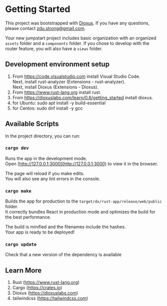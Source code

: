 # Getting Started

This project was bootstrapped with [Dioxus](https://dioxuslabs.com). If you have any questions, please contact zdu.strong@gmail.com.<br/>

Your new jumpstart project includes basic organization with an organized `assets` folder and a `components` folder.
If you chose to develop with the router feature, you will also have a `views` folder.

## Development environment setup
1. From https://code.visualstudio.com install Visual Studio Code.<br/>
   Next, install rust-analyzer (Extensions - rust-analyzer).<br/>
   Next, install Dioxus (Extensions - Dioxus).<br/>
2. From https://www.rust-lang.org install rust.<br/>
3. From https://dioxuslabs.com/learn/0.6/getting_started install dioxus.<br/>
4. for Ubuntu: sudo apt install -y build-essential<br/>
5. for Centos: sudo dnf install -y gcc<br/>

## Available Scripts

In the project directory, you can run:<br/>

### `cargo dev`

Runs the app in the development mode.<br/>
Open [http://127.0.0.1:3000](http://127.0.0.1:3000) to view it in the browser.<br/>

The page will reload if you make edits.<br/>
You will also see any lint errors in the console.<br/>

### `cargo make`

Builds the app for production to the `target/dx/rust-app/release/web/public` folder.<br/>
It correctly bundles React in production mode and optimizes the build for the best performance.<br/>

The build is minified and the filenames include the hashes.<br/>
Your app is ready to be deployed!<br/>

### `cargo update`

Check that a new version of the dependency is available<br/>

## Learn More

1. Rust (https://www.rust-lang.org)<br/>
2. Cargo (https://crates.io)<br/>
3. Dioxus (https://dioxuslabs.com)<br/>
4. tailwindcss (https://tailwindcss.com)<br/>

